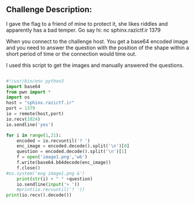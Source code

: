 ## Challenge Description:

I gave the flag to a friend of mine to protect it, she likes riddles and apparently has a bad temper. Go say hi: nc sphinx.razictf.ir 1379

When you connect to the challenge host. You get a base64 encoded image and you need to answer the question with the position of the shape 
within a short period of time or the connection would time out.

I used this script to get the images and manually answered the questions.

```py

#!/usr/bin/env python3
import base64
from pwn import *
import os
host = "sphinx.razictf.ir"
port = 1379
io = remote(host,port)
io.recv(1024)
io.sendline('yes')

for i in range(1,21):
    encoded = io.recvuntil('? ')
    enc_image = encoded.decode().split('\n')[0]
    question = encoded.decode().split('\n')[1]
    f = open('image1.png','wb')
    f.write(base64.b64decode(enc_image))
    f.close()
#os.system('eog image1.png &')
    print(str(i) + " " +question)
    io.sendline(input('> '))
    #print(io.recvuntil('? '))
print(io.recv().decode())

```
